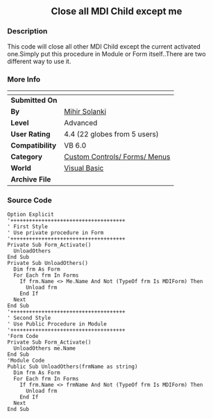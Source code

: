 ﻿<div align="center">

## Close all MDI Child except me


</div>

### Description

This code will close all other MDI Child except the current activated one.Simply put this procedure in Module or Form itself..There are two different way to use it.
 
### More Info
 


<span>             |<span>
---                |---
**Submitted On**   |
**By**             |[Mihir Solanki](https://github.com/Planet-Source-Code/PSCIndex/blob/master/ByAuthor/mihir-solanki.md)
**Level**          |Advanced
**User Rating**    |4.4 (22 globes from 5 users)
**Compatibility**  |VB 6\.0
**Category**       |[Custom Controls/ Forms/  Menus](https://github.com/Planet-Source-Code/PSCIndex/blob/master/ByCategory/custom-controls-forms-menus__1-4.md)
**World**          |[Visual Basic](https://github.com/Planet-Source-Code/PSCIndex/blob/master/ByWorld/visual-basic.md)
**Archive File**   |[](https://github.com/Planet-Source-Code/mihir-solanki-close-all-mdi-child-except-me__1-44408/archive/master.zip)





### Source Code

```
Option Explicit
'+++++++++++++++++++++++++++++++++++++
' First Style
' Use private procedure in Form
'+++++++++++++++++++++++++++++++++++++
Private Sub Form_Activate()
  UnloadOthers
End Sub
Private Sub UnloadOthers()
  Dim frm As Form
  For Each frm In Forms
    If frm.Name <> Me.Name And Not (TypeOf frm Is MDIForm) Then
      Unload frm
    End If
  Next
End Sub
'+++++++++++++++++++++++++++++++++++++
' Second Style
' Use Public Procedure in Module
'+++++++++++++++++++++++++++++++++++++
'Form Code
Private Sub Form_Activate()
  UnloadOthers me.Name
End Sub
'Module Code
Public Sub UnloadOthers(frmName as string)
  Dim frm As Form
  For Each frm In Forms
    If frm.Name <> frmName And Not (TypeOf frm Is MDIForm) Then
      Unload frm
    End If
  Next
End Sub
```


